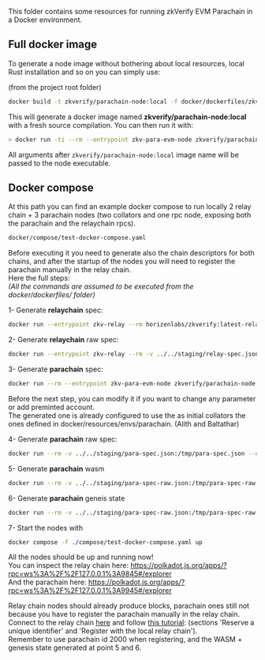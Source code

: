 This folder contains some resources for running zkVerify EVM Parachain in a Docker environment.

## Full docker image

To generate a node image without bothering about local resources, local Rust installation and so on you can simply use:

(from the project root folder)

```bash 
docker build -t zkverify/parachain-node:local -f docker/dockerfiles/zkvparaevm-node.Dockerfile .
```

This will generate a docker image named <b>zkverify/parachain-node:local</b> with a fresh source compilation.
You can then run it with:

```bash
> docker run -ti --rm --entrypoint zkv-para-evm-node zkverify/parachain-node:local --dev
```
All arguments after `zkverify/parachain-node:local` image name will be passed to the node executable.

## Docker compose

At this path you can find an example docker compose to run locally 2 relay chain + 3 parachain nodes (two collators and one rpc node, exposing both the parachain and the relaychain rpcs).

```bash
docker/compose/test-docker-compose.yaml
```
Before executing it you need to generate also the chain descriptors for both chains, and after the startup of the nodes you will need to register the parachain manually in the relay chain.<br>
Here the full steps:<br>
<i>(All the commands are assumed to be executed from the docker/dockerfiles/ folder)</i>

1- Generate **relaychain** spec:

```bash
docker run --entrypoint zkv-relay --rm horizenlabs/zkverify:latest-relay  build-spec --disable-default-bootnode --chain local  > ../../staging/relay-spec.json
```

2- Generate **relaychain** raw spec:

```bash
docker run --entrypoint zkv-relay --rm -v ../../staging/relay-spec.json:/tmp/relay-spec.json horizenlabs/zkverify:latest-relay build-spec --chain local --disable-default-bootnode --raw > ../../staging/relay-spec-raw.json
```

3- Generate **parachain** spec:

```bash
docker run --rm --entrypoint zkv-para-evm-node zkverify/parachain-node:local build-spec --chain local --disable-default-bootnode > ../../staging/para-spec.json
```
Before the next step, you can modify it if you want to change any parameter or add preminted account.<br>
The generated one is already configured to use the as initial collators the ones defined in docker/resources/envs/parachain. (Alith and Baltathar)<br>

4- Generate **parachain** raw spec:

```bash
docker run --rm -v ../../staging/para-spec.json:/tmp/para-spec.json --entrypoint zkv-para-evm-node zkverify/parachain-node:local build-spec --chain /tmp/para-spec.json  --disable-default-bootnode --raw > ../../staging/para-spec-raw.json
```

5- Generate **parachain** wasm

```bash
docker run --rm -v ../../staging/para-spec-raw.json:/tmp/para-spec-raw.json --entrypoint zkv-para-evm-node zkverify/parachain-node:local export-genesis-wasm --chain /tmp/para-spec-raw.json > ../../staging/para-genesis.wasm
```

6- Generate **parachain** geneis state

```bash
docker run --rm -v ../../staging/para-spec-raw.json:/tmp/para-spec-raw.json --entrypoint zkv-para-evm-node zkverify/parachain-node:local export-genesis-state --chain /tmp/para-spec-raw.json > ../../staging/para-genesis-state
```

7- Start the nodes with

```bash
docker compose -f ./compose/test-docker-compose.yaml up
```

All the nodes should be up and running now! <br>
You can inspect the relay chain here: https://polkadot.js.org/apps/?rpc=ws%3A%2F%2F127.0.0.1%3A9845#/explorer<br>
And the parachain here: https://polkadot.js.org/apps/?rpc=ws%3A%2F%2F127.0.0.1%3A9945#/explorer<br>


Relay chain nodes should already produce blocks, parachain ones still not because you have to register the parachain manually in the relay chain.
Connect to the relay chain [here](https://polkadot.js.org/apps/?rpc=ws%3A%2F%2F127.0.0.1%3A9845#/explorer) and follow [this tutorial](https://docs.substrate.io/tutorials/build-a-parachain/connect-a-local-parachain/): (sections 'Reserve a unique identifier' and 'Register with the local relay chain').<br>
Remember to use parachain id 2000 when registering, and the WASM + genesis state generated at point 5 and 6.<br>
